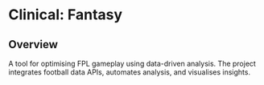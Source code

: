 # Clinical: Fantasy

## Overview
A tool for optimising FPL gameplay using data-driven analysis. The project integrates football data APIs, automates analysis, and visualises insights.




